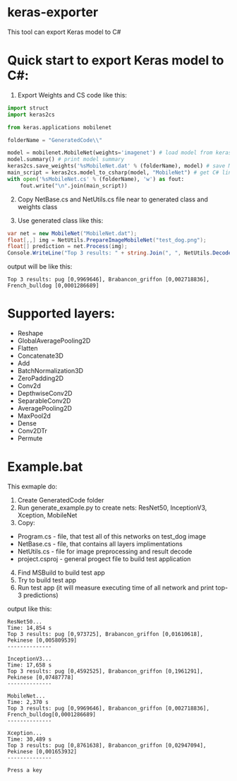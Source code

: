 # keras-exporter
This tool can export Keras model to C#

# Quick start to export Keras model to C#:

1. Export Weights and CS code like this:
```python
import struct
import keras2cs

from keras.applications mobilenet

folderName = "GeneratedCode\\"

model = mobilenet.MobileNet(weights='imagenet') # load model from keras
model.summary() # print model summary
keras2cs.save_weights('%sMobileNet.dat' % (folderName), model) # save MobileNet.dat weights file
main_script = keras2cs.model_to_csharp(model, "MobileNet") # get C# lines for MobileNet.cs file
with open('%sMobileNet.cs' % (folderName), 'w') as fout:
    fout.write("\n".join(main_script))
```
2. Copy NetBase.cs and NetUtils.cs file near to generated class and weights class

3. Use generated class like this:

```C#
var net = new MobileNet("MobileNet.dat");
float[,,] img = NetUtils.PrepareImageMobileNet("test_dog.png");
float[] prediction = net.Process(img);
Console.WriteLine("Top 3 results: " + string.Join(", ", NetUtils.DecodeImageNetResult(prediction, 3)));
```
output will be like this:
```
Top 3 results: pug [0,9969646], Brabancon_griffon [0,002718836], French_bulldog [0,0001286689]
```
# Supported layers:
* Reshape
* GlobalAveragePooling2D
* Flatten
* Concatenate3D
* Add
* BatchNormalization3D
* ZeroPadding2D 
* Conv2d
* DepthwiseConv2D
* SeparableConv2D
* AveragePooling2D
* MaxPool2d
* Dense
* Conv2DTr
* Permute

# Example.bat
This exmaple do:
1. Create GeneratedCode folder
2. Run generate_example.py to create nets: ResNet50, InceptionV3, Xception, MobileNet
3. Copy:
- Program.cs - file, that test all of this networks on test_dog image
- NetBase.cs - file, that contains all layers implimentations
- NetUtils.cs - file for image preprocessing and result decode
- project.csproj - general progect file to build test application
4. Find MSBuild to build test app
5. Try to build test app
6. Run test app (it will measure executing time of all network and print top-3 predictions)

output like this:
```
ResNet50...
Time: 14,854 s
Top 3 results: pug [0,973725], Brabancon_griffon [0,01610618], Pekinese [0,005809539]
--------------

InceptionV3...
Time: 17,658 s
Top 3 results: pug [0,4592525], Brabancon_griffon [0,1961291], Pekinese [0,07487778]
--------------

MobileNet...
Time: 2,370 s
Top 3 results: pug [0,9969646], Brabancon_griffon [0,002718836], French_bulldog[0,0001286689]
--------------

Xception...
Time: 30,489 s
Top 3 results: pug [0,8761638], Brabancon_griffon [0,02947094], Pekinese [0,001653932]
--------------

Press a key
```

